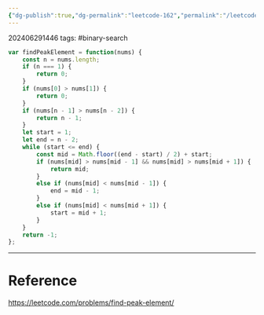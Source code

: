 ```yaml
---
{"dg-publish":true,"dg-permalink":"leetcode-162","permalink":"/leetcode-162/"}
---
```


202406291446
tags: #binary-search 

```js
var findPeakElement = function(nums) {
	const n = nums.length;
	if (n === 1) {
		return 0;
	}
	if (nums[0] > nums[1]) {
		return 0;
	}
	if (nums[n - 1] > nums[n - 2]) {
		return n - 1;
	}
	let start = 1;
	let end = n - 2;
	while (start <= end) {
		const mid = Math.floor((end - start) / 2) + start;
		if (nums[mid] > nums[mid - 1] && nums[mid] > nums[mid + 1]) {
			return mid;
		}
		else if (nums[mid] < nums[mid - 1]) {
			end = mid - 1;
		}
		else if (nums[mid] < nums[mid + 1]) {
			start = mid + 1;
		}
	}
	return -1;
};
```

---
# Reference

https://leetcode.com/problems/find-peak-element/